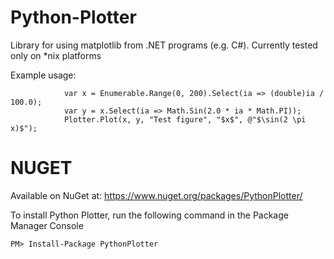 # Python-Plotter
Library for using matplotlib from .NET programs (e.g. C#). Currently tested only on *nix platforms

Example usage:

				var x = Enumerable.Range(0, 200).Select(ia => (double)ia / 100.0);
				var y = x.Select(ia => Math.Sin(2.0 * ia * Math.PI));
				Plotter.Plot(x, y, "Test figure", "$x$", @"$\sin(2 \pi x)$");

# NUGET
Available on NuGet at: 
https://www.nuget.org/packages/PythonPlotter/

To install Python Plotter, run the following command in the Package Manager Console

    PM> Install-Package PythonPlotter

